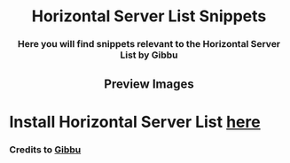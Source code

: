 <h1 align=center> Horizontal Server List Snippets </h1>
<h3 align=center> Here you will find snippets relevant to the Horizontal Server List by Gibbu </h3>
<h2 align=center> Preview Images </h2>



# Install Horizontal Server List [here](https://github.com/DiscordStyles/HorizontalServerList)



### Credits to [Gibbu](https://github.com/gibbu)
